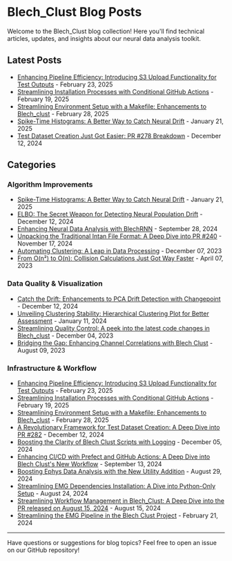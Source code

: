 # Blech_Clust Blog Posts

Welcome to the Blech_Clust blog collection! Here you'll find technical articles, updates, and insights about our neural data analysis toolkit.

## Latest Posts

- [Enhancing Pipeline Efficiency: Introducing S3 Upload Functionality for Test Outputs](blech_clust_358.md) - February 23, 2025
- [Streamlining Installation Processes with Conditional GitHub Actions](blech_clust_350.md) - February 19, 2025
- [Streamlining Environment Setup with a Makefile: Enhancements to Blech_clust](blech_clust_365.md) - February 28, 2025
- [Spike-Time Histograms: A Better Way to Catch Neural Drift](blech_clust_315.md) - January 21, 2025
- [Test Dataset Creation Just Got Easier: PR #278 Breakdown](blech_clust_282.md) - December 12, 2024

## Categories

### Algorithm Improvements
- [Spike-Time Histograms: A Better Way to Catch Neural Drift](blech_clust_315.md) - January 21, 2025
- [ELBO: The Secret Weapon for Detecting Neural Population Drift](blech_clust_281.md) - December 12, 2024
- [Enhancing Neural Data Analysis with BlechRNN](blech_clust_226.md) - September 28, 2024
- [Unpacking the Traditional Intan File Format: A Deep Dive into PR #240](blech_clust_240.md) - November 17, 2024
- [Automating Clustering: A Leap in Data Processing](blech_clust_127.md) - December 07, 2023
- [From O(n²) to O(n): Collision Calculations Just Got Way Faster](blech_clust_64.md) - April 07, 2023

### Data Quality & Visualization
- [Catch the Drift: Enhancements to PCA Drift Detection with Changepoint](blech_clust_281.md) - December 12, 2024
- [Unveiling Clustering Stability: Hierarchical Clustering Plot for Better Assessment](blech_clust_138.md) - January 11, 2024
- [Streamlining Quality Control: A peek into the latest code changes in Blech_clust](blech_clust_125.md) - December 04, 2023
- [Bridging the Gap: Enhancing Channel Correlations with Blech Clust](blech_clust_86.md) - August 09, 2023

### Infrastructure & Workflow
- [Enhancing Pipeline Efficiency: Introducing S3 Upload Functionality for Test Outputs](blech_clust_358.md) - February 23, 2025
- [Streamlining Installation Processes with Conditional GitHub Actions](blech_clust_350.md) - February 19, 2025
- [Streamlining Environment Setup with a Makefile: Enhancements to Blech_clust](blech_clust_365.md) - February 28, 2025
- [A Revolutionary Framework for Test Dataset Creation: A Deep Dive into PR #282](blech_clust_282.md) - December 12, 2024
- [Boosting the Clarity of Blech Clust Scripts with Logging](blech_clust_266.md) - December 05, 2024
- [Enhancing CI/CD with Prefect and GitHub Actions: A Deep Dive into Blech Clust's New Workflow](blech_clust_224.md) - September 13, 2024
- [Boosting Ephys Data Analysis with the New Utility Addition](blech_clust_215.md) - August 29, 2024
- [Streamlining EMG Dependencies Installation: A Dive into Python-Only Setup](blech_clust_211.md) - August 24, 2024
- [Streamlining Workflow Management in Blech_Clust: A Deep Dive into the PR released on August 15, 2024](blech_clust_204.md) - August 15, 2024
- [Streamlining the EMG Pipeline in the Blech Clust Project](blech_clust_153.md) - February 21, 2024

---

Have questions or suggestions for blog topics? Feel free to open an issue on our GitHub repository!
